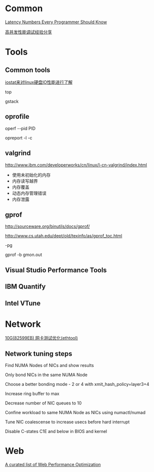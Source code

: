 # Common

[Latency Numbers Every Programmer Should Know](http://www.eecs.berkeley.edu/~rcs/research/interactive_latency.html)

[高并发性能调试经验分享](http://makaidong.com/chenpingzhao/356_14088.html)

# Tools

## Common tools

[iostat来对linux硬盘IO性能进行了解](http://www.php-oa.com/2009/02/03/iostat.html)

top

gstack

## oprofile

operf --pid PID

opreport -l -c

## valgrind

http://www.ibm.com/developerworks/cn/linux/l-cn-valgrind/index.html
- 使用未初始化的内存
- 内存读写越界
- 内存覆盖
- 动态内存管理错误
- 内存泄露

## gprof

http://sourceware.org/binutils/docs/gprof/

http://www.cs.utah.edu/dept/old/texinfo/as/gprof_toc.html

-pg

gprof -b <exe> gmon.out

## Visual Studio Performance Tools

## IBM Quantify

## Intel VTune

# Network

[10G(82599EB) 网卡测试优化(ethtool)](http://www.tuicool.com/articles/EVRjQb)

## Network tuning steps

Find NUMA Nodes of NICs and show results

Only bond NICs in the same NUMA Node

Choose a better bonding mode - 2 or 4 with xmit_hash_policy=layer3+4

Increase ring buffer to max

Decrease number of NIC queues to 10

Confine workload to same NUMA Node as NICs using numactl/numad

Tune NIC coalescense to increase usecs before hard interrupt

Disable C-states C1E and below in BIOS and kernel

# Web

[A curated list of Web Performance Optimization](https://github.com/davidsonfellipe/awesome-wpo#)
